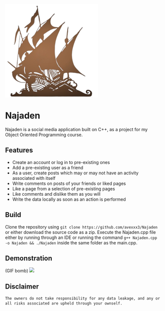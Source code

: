 <img src="https://github.com/avexxx3/Ragraa/blob/master/.github/readme-images/logo.webp" width="300">

# Najaden

Najaden is a social media application built on C++, as a project for my Object Oriented Programming course.

## Features
- Create an account or log in to pre-existing ones
- Add a pre-existing user as a friend
- As a user, create posts which may or may not have an activity associated with itself
- Write comments on posts of your friends or liked pages
- Like a page from a selection of pre-existing pages
- Like comments and dislike them as you will
- Write the data locally as soon as an action is performed

## Build
Clone the repository using `git clone https://github.com/avexxx3/Najaden` or either download the source code as a zip.
Execute the Najaden.cpp file either by running through an IDE or running the command `g++ Najaden.cpp -o Najaden && ./Najaden` inside the same folder as the main.cpp.

## Demonstration
(GIF bomb)
<img src="https://raw.githubusercontent.com/avexxx3/Najaden/refs/heads/main/.github/demonstration.gif">

## Disclaimer
    The owners do not take responsibility for any data leakage, and any or all risks associated are upheld through your ownself.
